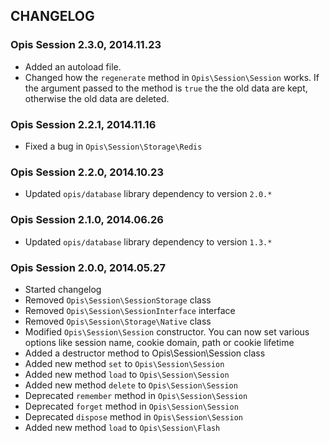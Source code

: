 CHANGELOG
-------------
### Opis Session 2.3.0, 2014.11.23

* Added an autoload file.
* Changed how the `regenerate` method in `Opis\Session\Session` works. If the argument passed
to the method is `true` the the old data are kept, otherwise the old data are deleted.

### Opis Session 2.2.1, 2014.11.16

* Fixed a bug in `Opis\Session\Storage\Redis`

### Opis Session 2.2.0, 2014.10.23

* Updated `opis/database` library dependency to version `2.0.*`

### Opis Session 2.1.0, 2014.06.26

* Updated `opis/database` library dependency to version `1.3.*`

### Opis Session 2.0.0, 2014.05.27

* Started changelog
* Removed `Opis\Session\SessionStorage` class
* Removed `Opis\Session\SessionInterface` interface
* Removed `Opis\Session\Storage\Native` class
* Modified `Opis\Session\Session` constructor.
    You can now set various options like session name, cookie domain, path or cookie lifetime
* Added a destructor method to Opis\Session\Session class
* Added new method `set` to `Opis\Session\Session`
* Added new method `load` to `Opis\Session\Session`
* Added new method `delete` to `Opis\Session\Session`
* Deprecated `remember` method in `Opis\Session\Session`
* Deprecated `forget` method in `Opis\Session\Session`
* Deprecated `dispose` method in `Opis\Session\Session`
* Added new method `load` to `Opis\Session\Flash`